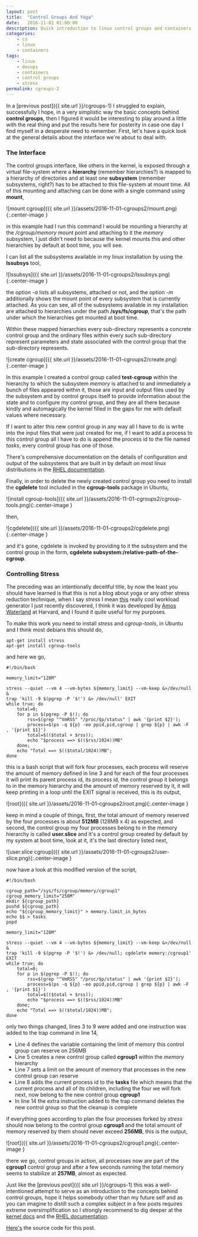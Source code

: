```yaml
---
layout: post
title:  "Control Groups And Yoga"
date:   2016-11-01 01:00:00
description: Quick introduction to linux control groups and containers.
categories:
    - cs
    - linux
    - containers
tags:
    - linux
    - devops
    - containers
    - control groups
    - stress
permalink: cgroups-2
---
```


In a [previous post]({{ site.url }}/cgroups-1) I struggled to explain,
successfully I hope, in a very simplistic way the basic concepts behind
**control groups**, then I figured it would be interesting to play around a
little with the real thing and put the results here for posterity in case one
day I find myself in a desperate need to remember. First, let's have a quick
look at the general details about the interface we're about to deal with.

### The Interface

The control groups interface, like others in the kernel, is exposed through a
virtual file-system where a **hierarchy** (remember hierarchies?) is mapped to a
hierarchy of directories and at least one **subsystem** (remember subsystems,
right?) has to be attached to this file-system at mount time. All of this
mounting and attaching can be done with a single command using **mount**, 

![mount cgroup]({{ site.url }}/assets/2016-11-01-cgroups2/mount.png){:.center-image }

in this example had I run this command I would be mounting a hierarchy at the
*/cgroup/memory* mount point and attaching to it the *memory* subsystem, I just
didn't need to because the kernel mounts this and other hierarchies by default
at boot time, you will see. 

I can list all the subsystems available in my linux installation by using the
**lssubsys** tool,

![lssubsys]({{ site.url }}/assets/2016-11-01-cgroups2/lssubsys.png){:.center-image }

the option *-a* lists all subsystems, attached or not, and the option *-m*
additionally shows the mount point of every subsystem that is currently
attached. As you can see, all of the subsystems available in my installation
are attached to hierarchies under the path **/sys/fs/cgroup**, that's the path
under which the hierarchies get mounted at boot time.

Within these mapped hierarchies every sub-directory represents a concrete
control group and the ordinary files within every such sub-directory represent
parameters and state associated with the control group that the sub-directory
represents.

![create cgroup]({{ site.url }}/assets/2016-11-01-cgroups2/create.png){:.center-image }

In this example I created a control group called **test-cgroup** within the
hierarchy to which the subsystem *memory* is attached to and immediately a
bunch of files appeared within it, those are input and output files used by the
subsystem and by control groups itself to provide information about the state
and to configure my control group, and they are all there because kindly and
automagically the kernel filled in the gaps for me with default values where
necessary. 

If I want to alter this new control group in any way all I have to do is write
into the input files that were just created for me, if I want to add a process
to this control group all I have to do is append the process id to the file
named *tasks*, every control group has one of those.

There's comprehensive documentation on the details of configuration and output
of the subsystems that are built in by default on most linux distributions in
the [RHEL
documentation](https://access.redhat.com/documentation/en-US/Red_Hat_Enterprise_Linux/6/html/Resource_Management_Guide/sec-memory.html).

Finally, in order to delete the newly created control group you need to install the **cgdelete** 
tool included in the **cgroup-tools** package in Ubuntu,

![install cgroup-tools]({{ site.url }}/assets/2016-11-01-cgroups2/cgroup-tools.png){:.center-image }

then,

![cgdelete]({{ site.url }}/assets/2016-11-01-cgroups2/cgdelete.png){:.center-image }

and it's gone, cgdelete is invoked by providing to it the subsystem and the
control group in the form, **cgdelete subsystem:/relative-path-of-the-cgroup**.


### Controlling Stress

The preceding was an intentionally deceitful title, by now the least you should
have learned is that this is not a blog about yoga or any other stress
reduction technique, when I say *stress* I mean
[this](http://people.seas.harvard.edu/~apw/stress/) really cool workload
generator I just recently discovered, I think it was developed by [Amos
Waterland](http://people.seas.harvard.edu/~apw/) at Harvard, and I found it
quite useful for my purposes. 

To make this work you need to install *stress* and *cgroup-tools*, in Ubuntu
and I think most debians this should do,

```
apt-get install stress
apt-get install cgroup-tools
```

and here we go,
  
```
#!/bin/bash

memory_limit="128M"

stress --quiet --vm 4 --vm-bytes ${memory_limit} --vm-keep &>/dev/null &
trap 'kill -9 $(pgrep -P '$!') &> /dev/null' EXIT
while true; do
    total=0;
    for p in $(pgrep -P $!); do
        rss=$(grep "^VmRSS" "/proc/$p/status" | awk '{print $2}');
        process=$(ps -q ${p} -eo ppid,pid,cgroup | grep ${p} | awk -F , '{print $1}')
        total=$(($total + $rss));
        echo "$process ==> $(($rss/1024))MB"
    done;
    echo "Total ==> $(($total/1024))MB";
done
```

this is a bash script that will fork four processes, each process will reserve
the amount of memory defined in line 3 and for each of the four processes it
will print its parent process id, its process id, the control group it belongs
to in the memory hierarchy and the amount of memory reserved by it, it will keep
printing in a loop until the EXIT signal is received, this is its output,

![root]({{ site.url }}/assets/2016-11-01-cgroups2/root.png){:.center-image }

keep in mind a couple of things, first, the total amount of memory reserved by
the four processes is about **512MB** (128MB x 4) as expected, and second, the
control group my four processes belong to in the memory hierarchy is called
**user.slice** and it's a control group created by default by my system at boot
time, look at it, it's the last directory listed next,

![user.slice cgroup]({{ site.url }}/assets/2016-11-01-cgroups2/user-slice.png){:.center-image }

now have a look at this modified version of the script,

```
#!/bin/bash

cgroup_path="/sys/fs/cgroup/memory/cgroup1"
cgroup_memory_limit="256M"
mkdir ${cgroup_path}
pushd ${cgroup_path}
echo "${cgroup_memory_limit}" > memory.limit_in_bytes
echo $$ > tasks
popd

memory_limit="128M"

stress --quiet --vm 4 --vm-bytes ${memory_limit} --vm-keep &>/dev/null &
trap 'kill -9 $(pgrep -P '$!') &> /dev/null; cgdelete memory:/cgroup1' EXIT
while true; do
    total=0;
    for p in $(pgrep -P $!); do
        rss=$(grep "^VmRSS" "/proc/$p/status" | awk '{print $2}');
        process=$(ps -q ${p} -eo ppid,pid,cgroup | grep ${p} | awk -F , '{print $1}')
        total=$(($total + $rss));
        echo "$process ==> $(($rss/1024))MB"
    done;
    echo "Total ==> $(($total/1024))MB";
done
```

only two things changed, lines 3 to 9 were added and one instruction was added
to the trap command in line 14, 

* Line 4 defines the variable containing the limit of memory this control group
  can reserve on 256MB
* Line 5 creates a new control group called **cgroup1** within the *memory*
  hierarchy
* Line 7 sets a limit on the amount of memory that processes in the new control
  group can reserve
* Line 8 adds the current process id to the **tasks** file which means that the
  current process and all of its children, including the four we will fork
  next, now belong to the new control group **cgroup1**
* In line 14 the extra instruction added to the trap command deletes the new
  control group so that the cleanup is complete

if everything goes according to plan the four processes forked by *stress*
should now belong to the control group **cgroup1** and the total amount of
memory reserved by them should never exceed **256MB**, this is the output,

![root]({{ site.url }}/assets/2016-11-01-cgroups2/cgroup1.png){:.center-image }

there we go, control groups in action, all processes now are part of the
**cgroup1** control group and after a few seconds running the total memory
seems to stabilize at **257MB**, almost as expected.

Just like the [previous post]({{ site.url }}/cgroups-1) this was a
well-intentioned attempt to serve as an introduction to the concepts behind
control groups, hope it helps somebody other than my future self and as you can
imagine to distill such a complex subject in a few posts requires extreme
oversimplification so I strongly recommend to dig deeper at the [kernel
docs](https://www.kernel.org/doc/Documentation/cgroup-v1/cgroups.txt "Kernel
Docs") and the [RHEL
documentation](https://access.redhat.com/documentation/en-US/Red_Hat_Enterprise_Linux/6/html/Resource_Management_Guide/sec-memory.html).

[Here's](https://github.com/camilobermudez85/blog-source/tree/control-groups-2/control-groups-2)
the source code for this post.

